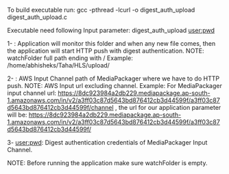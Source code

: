 To build executable run: gcc -pthread -lcurl -o digest_auth_upload digest_auth_upload.c

Executable need following Input parameter:
 digest_auth_upload <watchFolder full path> <url> <user:pwd>

1- <watchFolder full path>: Application will monitor this folder and when any new file comes, then the application will start HTTP push with digest authentication.
NOTE: watchFolder full path ending with /
Example: /home/abhisheks/Taha/HLS/upload/

2- <url>: AWS Input Channel path of MediaPackager where we have to do HTTP push.
NOTE: AWS Input url excluding channel. Example:
For MediaPackager input channel url: https://8dc923984a2db229.mediapackage.ap-south-1.amazonaws.com/in/v2/a3ff03c87d5643bd876412cb3d44599f/a3ff03c87d5643bd876412cb3d44599f/channel
, the url for our application parameter will be:
https://8dc923984a2db229.mediapackage.ap-south-1.amazonaws.com/in/v2/a3ff03c87d5643bd876412cb3d44599f/a3ff03c87d5643bd876412cb3d44599f/

3- <user:pwd>: Digest authentication credentials of MediaPackager Input Channel.


NOTE: Before running the application make sure watchFolder is empty.